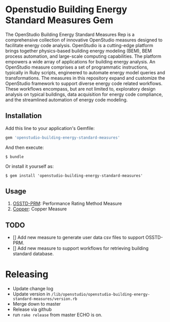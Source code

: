 # Openstudio Building Energy Standard Measures Gem

The OpenStudio Building Energy Standard Measures Rep is a comprehensive collection of innovative OpenStudio measures designed to facilitate energy code analysis. OpenStudio is a cutting-edge platform brings together physics-based building energy modeling (BEM), BEM process automation, and large-scale computing capabilities. The platform empowers a wide array of applications for building energy analysis. An OpenStudio measure comprises a set of programmatic instructions, typically in Ruby scripts, engineered to automate energy model queries and transformations. The measures in this repository expand and customize the OpenStudio framework to support diverse energy code related workflows. These workflows encompass, but are not limited to, exploratory design analysis on typical buildings, data acquisition for energy code compliance, and the streamlined automation of energy code modeling.


## Installation

Add this line to your application's Gemfile:

```ruby
gem 'openstudio-building-energy-standard-measures'
```

And then execute:

    $ bundle

Or install it yourself as:

    $ gem install 'openstudio-building-energy-standard-measures'

## Usage

1. [OSSTD-PRM](./lib/measures/PerformanceRatingMethod/README.md): Performance Rating Method Measure
2. [Copper](./lib/measures/GenerateIPLVChillerElectricEIRPerformanceCurves/README.md): Copper Measure



## TODO

- [] Add new measure to generate user data csv files to support OSSTD-PRM.
- [] Add new measure to support workflows for retrieving building standard database.

# Releasing

* Update change log
* Update version in `/lib/openstudio/openstudio-building-energy-standard-measures/version.rb`
* Merge down to master
* Release via github
* run `rake release` from master
ECHO is on.
